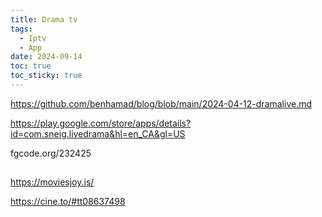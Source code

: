 ```yaml
---
title: Drama tv
tags:
  - Iptv
  - App
date: 2024-09-14
toc: true
toc_sticky: true
---
```


https://github.com/benhamad/blog/blob/main/2024-04-12-dramalive.md

https://play.google.com/store/apps/details?id=com.sneig.livedrama&hl=en_CA&gl=US

fgcode.org/232425


## 

https://moviesjoy.is/

https://cine.to/#tt08637498
